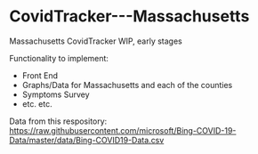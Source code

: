 # CovidTracker---Massachusetts
Massachusetts CovidTracker
WIP, early stages

Functionality to implement:
- Front End
- Graphs/Data for Massachusetts and each of the counties
- Symptoms Survey 
- etc. etc. 

Data from this respository:
https://raw.githubusercontent.com/microsoft/Bing-COVID-19-Data/master/data/Bing-COVID19-Data.csv

